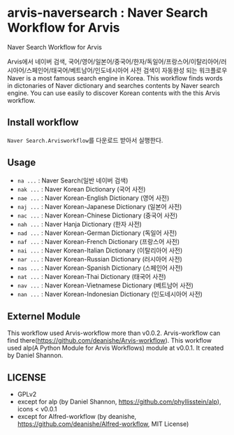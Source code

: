 arvis-naversearch : Naver Search Workflow for Arvis
==============

Naver Search Workflow for Arvis

Arvis에서 네이버 검색, 국어/영어/일본어/중국어/한자/독일어/프랑스어/이탈리아어/러시아어/스페인어/태국어/베트남어/인도네시아어 사전 검색이 자동완성 되는 워크플로우
Naver is a most famous search engine in Korea.
This workflow finds words in dictonaries of Naver dictionary and searches contents by Naver search engine. 
You can use easily to discover Korean contents with the this Arvis workflow.

Install workflow
--------------
 `Naver Search.Arvisworkflow`를 다운로드 받아서 실행한다.

Usage
--------------
* `na ...`  : Naver Search(일반 네이버 검색)
* `nak ...` : Naver Korean Dictionary (국어 사전)
* `nae ...` : Naver Korean-English Dictionary (영어 사전)
* `naj ...` : Naver Korean-Japanese Dictionary (일본어 사전)
* `nac ...` : Naver Korean-Chinese Dictionary (중국어 사전)
* `nah ...` : Naver Hanja Dictionary (한자 사전)
* `nad ...` : Naver Korean-German Dictionary (독일어 사전)
* `naf ...` : Naver Korean-French Dictionary (프랑스어 사전)
* `nai ...` : Naver Korean-Italian Dictionary (이탈리아어 사전)
* `nar ...` : Naver Korean-Russian Dictionary (러시아어 사전)
* `nas ...` : Naver Korean-Spanish Dictionary (스페인어 사전)
* `nat ...` : Naver Korean-Thai Dictionary (태국어 사전)
* `nav ...` : Naver Korean-Vietnamese Dictionary (베트남어 사전)
* `nan ...` : Naver Korean-Indonesian Dictionary (인도네시아어 사전)


Externel Module
--------------
 This workflow used Arvis-workflow more than v0.0.2. Arvis-workflow can find there(https://github.com/deanishe/Arvis-workflow).
 This workflow used alp(A Python Module for Arvis Workflows) module at v0.0.1. It created by Daniel Shannon. 

LICENSE
--------------
 - GPLv2
 - except for alp (by Daniel Shannon, https://github.com/phyllisstein/alp), icons < v0.0.1
 - except for Alfred-workflow (by deanishe, https://github.com/deanishe/Alfred-workflow, MIT License)
